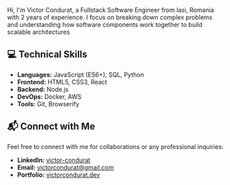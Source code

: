 Hi, I'm Victor Condurat, a Fullstack Software Engineer from Iasi, Romania with 2 years of experience. I focus on breaking down complex problems and understanding how software components work together to build scalable architectures
## 💻 Technical Skills
- **Languages:** JavaScript (ES6+), SQL, Python
- **Frontend:** HTML5, CSS3, React
- **Backend:** Node.js
- **DevOps:** Docker, AWS
- **Tools:** Git, Browserify

## 📬 Connect with Me
Feel free to connect with me for collaborations or any professional inquiries:
- **LinkedIn:** [victor-condurat](https://www.linkedin.com/in/victor-condurat)
- **Email:** [victorcondurat@gmail.com](mailto:victorcondurat@gmail.com)
- **Portfolio:** [victorcondurat.dev](https://victorcondurat.dev)

